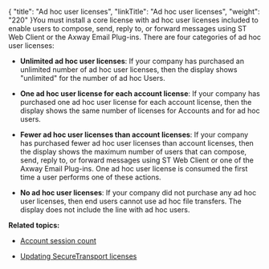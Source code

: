 {
    "title": "Ad hoc user licenses",
    "linkTitle": "Ad hoc user licenses",
    "weight": "220"
}You must install a core license with ad hoc user licenses included to enable users to compose, send, reply to, or forward messages using ST Web Client or the Axway Email Plug-ins. There are four categories of ad hoc user licenses:

-   **Unlimited ad hoc user licenses**: If your company has purchased an unlimited number of ad hoc user licenses, then the display shows "unlimited" for the number of ad hoc Users.
-   **One ad hoc user license for each account license**: If your company has purchased one ad hoc user license for each account license, then the display shows the same number of licenses for Accounts and for ad hoc users.
-   **Fewer ad hoc user licenses than account licenses**: If your company has purchased fewer ad hoc user licenses than account licenses, then the display shows the maximum number of users that can compose, send, reply to, or forward messages using ST Web Client or one of the Axway Email Plug-ins. One ad hoc user license is consumed the first time a user performs one of these actions.
-   **No ad hoc user licenses**: If your company did not purchase any ad hoc user licenses, then end users cannot use ad hoc file transfers. The display does not include the line with ad hoc users.

**Related topics:**

-   [Account session count](../c_st_account_session_count)
-   [Updating SecureTransport licenses](../t_st_serverlicenses)
